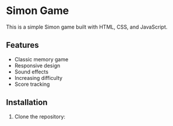 # Simon Game

This is a simple Simon game built with HTML, CSS, and JavaScript.

## Features

- Classic memory game
- Responsive design
- Sound effects
- Increasing difficulty
- Score tracking


## Installation

1. Clone the repository:

